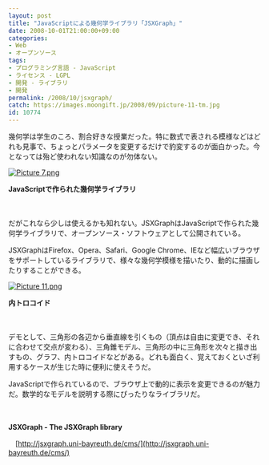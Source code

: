 ```yaml
---
layout: post
title: "JavaScriptによる幾何学ライブラリ「JSXGraph」"
date: 2008-10-01T21:00:00+09:00
categories:
- Web
- オープンソース
tags: 
- プログラミング言語 - JavaScript
- ライセンス - LGPL
- 開発 - ライブラリ
- 開発
permalink: /2008/10/jsxgraph/
catch: https://images.moongift.jp/2008/09/picture-11-tm.jpg
id: 10774
---
```

幾何学は学生のころ、割合好きな授業だった。特に数式で表される模様などはどれも見事で、ちょっとパラメータを変更するだけで豹変するのが面白かった。今となっては殆ど使われない知識なのが勿体ない。

  

[![Picture 7.png](https://images.moongift.jp/2008/09/picture-7-tm.jpg)](https://images.moongift.jp/2008/09/picture-7.jpg)  
  
**JavaScriptで作られた幾何学ライブラリ**

  

　

  

だがこれなら少しは使えるかも知れない。JSXGraphはJavaScriptで作られた幾何学ライブラリで、オープンソース・ソフトウェアとして公開されている。

  
  
<!--more-->  

JSXGraphはFirefox、Opera、Safari、Google Chrome、IEなど幅広いブラウザをサポートしているライブラリで、様々な幾何学模様を描いたり、動的に描画したりすることができる。

  

[![Picture 11.png](https://images.moongift.jp/2008/09/picture-11-tm.jpg)](https://images.moongift.jp/2008/09/picture-11.jpg)  
  
**内トロコイド**

  

　

  

デモとして、三角形の各辺から垂直線を引くもの（頂点は自由に変更でき、それに合わせて交点が変わる）、三角錐モデル、三角形の中に三角形を次々と描き出すもの、グラフ、内トロコイドなどがある。どれも面白く、覚えておくといざ利用するケースが生じた時に便利に使えそうだ。

  

JavaScriptで作られているので、ブラウザ上で動的に表示を変更できるのが魅力だ。数学的なモデルを説明する際にぴったりなライブラリだ。

  

　

  

**JSXGraph - The JSXGraph library**  
  
　[http://jsxgraph.uni-bayreuth.de/cms/](http://jsxgraph.uni-bayreuth.de/cms/)

  
